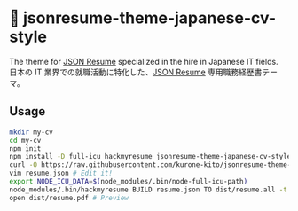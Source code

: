 # 👤 jsonresume-theme-japanese-cv-style

The theme for [JSON Resume](https://jsonresume.org) specialized in the hire in Japanese IT fields.  
日本の IT 業界での就職活動に特化した、[JSON Resume](https://jsonresume.org) 専用職務経歴書テーマ。

## Usage

```sh
mkdir my-cv
cd my-cv
npm init
npm install -D full-icu hackmyresume jsonresume-theme-japanese-cv-style
curl -O https://raw.githubusercontent.com/kurone-kito/jsonresume-theme-japanese-cv-style/master/resume.json
vim resume.json # Edit it!
export NODE_ICU_DATA=$(node_modules/.bin/node-full-icu-path)
node_modules/.bin/hackmyresume BUILD resume.json TO dist/resume.all -t node_modules/jsonresume-theme-japanese-cv-style
open dist/resume.pdf # Preview
```
